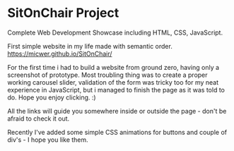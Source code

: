 # SitOnChair Project
Complete Web Development Showcase including HTML, CSS, JavaScript.

First simple website in my life made with semantic order.
https://micwer.github.io/SitOnChair/

For the first time i had to build a website from ground zero, having only a screenshot of prototype. Most troubling thing was to create a proper working carousel slider, validation of the form was tricky too for my neat experience in JavaScript, but i managed to finish the page as it was told to do. Hope you enjoy clicking. :)

All the links will guide you somewhere inside or outside the page - don't be afraid to check it out.

Recently I've added some simple CSS animations for buttons and couple of div's - I hope you like them.
